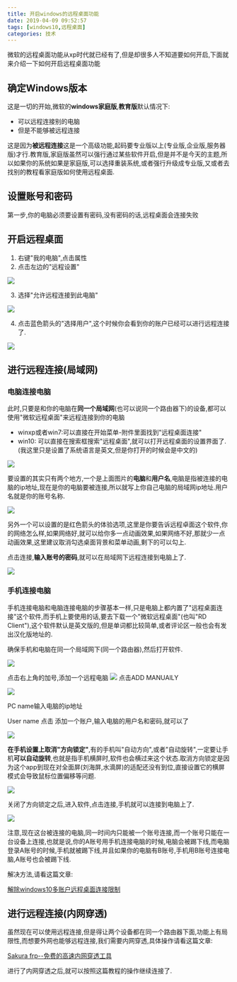 ```yaml
---
title: 开启windows的远程桌面功能
date: 2019-04-09 09:52:57
tags: [windows10,远程桌面]
categories: 技术
---
```


微软的远程桌面功能从xp时代就已经有了,但是却很多人不知道要如何开启,下面就来介绍一下如何开启远程桌面功能

<!-- more -->

## 确定Windows版本

这是一切的开始,微软的**windows家庭版**,**教育版**默认情况下:

- 可以远程连接别的电脑
- 但是不能够被远程连接

这是因为**被远程连接**这是一个高级功能,起码要专业版以上(专业版,企业版,服务器版)才行.教育版,家庭版虽然可以强行通过某些软件开启,但是并不是今天的主题,所以如果你的系统如果是家庭版,可以选择重装系统,或者强行升级成专业版,又或者去找别的教程看家庭版如何使用远程桌面.

## 设置账号和密码

第一步,你的电脑必须要设置有密码,没有密码的话,远程桌面会连接失败

## 开启远程桌面

1. 右键"我的电脑",点击属性
2. 点击左边的"远程设置"

![](https://i.loli.net/2019/04/09/5cabfc686b60a.png)

3. 选择"允许远程连接到此电脑"

![](https://i.loli.net/2019/04/09/5cabfcfa741dc.png)

4. 点击蓝色箭头的"选择用户",这个时候你会看到你的账户已经可以进行远程连接了.

![](https://i.loli.net/2019/04/09/5cac0bb7bd5f1.png)

## 进行远程连接(局域网)

### 电脑连接电脑

此时,只要是和你的电脑在**同一个局域网**(也可以说同一个路由器下)的设备,都可以使用"微软远程桌面"来远程连接到你的电脑

- winxp或者win7:可以直接在开始菜单-附件里面找到"远程桌面连接"
- win10: 可以直接在搜索框搜索"远程桌面",就可以打开远程桌面的设置界面了.(我这里只是设置了系统语言是英文,但是你打开的时候会是中文的)

![](https://i.loli.net/2019/04/09/5cac0cc664270.png)

要设置的其实只有两个地方,一个是上面图片的**电脑**和**用户名**,电脑是指被连接的电脑的ip地址,现在是你的电脑要被连接,所以就写上你自己电脑的局域网ip地址.用户名就是你的账号名称.

![](https://i.loli.net/2019/04/09/5cac0e911bbf0.png)

另外一个可以设置的是红色箭头的体验选项,这里是你要告诉远程卓面这个软件,你的网络怎么样,如果网络好,就可以给你多一点动画效果,如果网络不好,那就少一点动画效果,这里建议取消勾选桌面背景和菜单动画,剩下的可以勾上.

点击连接,**输入账号的密码**,就可以在局域网下远程连接到电脑上了.

![](https://i.loli.net/2019/04/09/5cac0fa8238e0.png)

### 手机连接电脑

手机连接电脑和电脑连接电脑的步骤基本一样,只是电脑上都内置了"远程桌面连接"这个软件,而手机上要使用的话,要去下载一个"微软远程桌面"(也叫"RD Client"),这个软件默认是英文版的,但是单词都比较简单,或者评论区一般也会有发出汉化版地址的.

确保手机和电脑在同一个局域网下(同一个路由器),然后打开软件.

![](https://i.loli.net/2019/04/09/5cac1128c4b31.jpg)

点击右上角的加号,添加一个远程电脑
![](https://i.loli.net/2019/04/09/5cac1127e4b05.jpg)
点击ADD MANUAlLY

![](https://i.loli.net/2019/04/09/5cac1128bf48c.jpg)

PC name输入电脑的ip地址

User name 点击 添加一个账户,输入电脑的用户名和密码,就可以了

![](https://i.loli.net/2019/04/09/5cac1127e849a.png)

**在手机设置上取消"方向锁定"**,有的手机叫"自动方向",或者"自动旋转",一定要让手机**可以自动旋转**,也就是指手机横屏时,软件也会横过来这个状态.取消方向锁定是因为这个app到现在对全面屏(刘海屏,水滴屏)的适配还没有到位,直接设置它的横屏模式会导致鼠标位置偏移等问题.

![](https://i.loli.net/2019/04/09/5cac13959f4a3.jpg)

关闭了方向锁定之后,进入软件,点击连接,手机就可以连接到电脑上了.

![](https://i.loli.net/2019/04/09/5cac1395849d7.jpg)

注意,现在这台被连接的电脑,同一时间内只能被一个账号连接,而一个账号只能在一台设备上连接,也就是说,你的A账号用手机连接电脑的时候,电脑会被踢下线,而电脑登录A账号的时候,手机就被踢下线,并且如果你的电脑有B账号,手机用B账号连接电脑,A账号也会被踢下线.

解决方法,请看这篇文章:

[解除windows10多账户远程桌面连接限制](https://jiayaoo3o.github.io/2019/04/09/%E8%A7%A3%E9%99%A4windows10%E5%A4%9A%E8%B4%A6%E6%88%B7%E8%BF%9C%E7%A8%8B%E6%A1%8C%E9%9D%A2%E8%BF%9E%E6%8E%A5%E9%99%90%E5%88%B6/)

## 进行远程连接(内网穿透)

虽然现在可以使用远程连接,但是得让两个设备都在同一个路由器下面,功能上有局限性,而想要外网也能够远程连接,我们需要内网穿透,具体操作请看这篇文章:

[Sakura frp--免费的高速内网穿透工具](https://jiayaoo3o.github.io/2019/03/01/Sakura-Frp-%E5%85%8D%E8%B4%B9%E7%9A%84%E9%AB%98%E9%80%9F%E5%86%85%E7%BD%91%E7%A9%BF%E9%80%8F%E5%B7%A5%E5%85%B7/)

进行了内网穿透之后,就可以按照这篇教程的操作继续连接了.